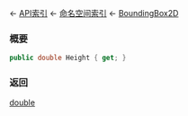 ← [API索引](Api-Index) ← [命名空间索引](Namespace-Index) ← [BoundingBox2D](VRageMath.BoundingBox2D)

### 概要

```csharp
public double Height { get; }
```

### 返回

[double](https://docs.microsoft.com/en-us/dotnet/api/System.Double?view=netframework-4.6)

